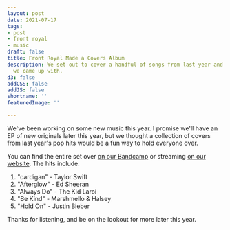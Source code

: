 ```yaml
---
layout: post
date: 2021-07-17
tags:
- post
- front royal
- music
draft: false
title: Front Royal Made a Covers Album
description: We set out to cover a handful of songs from last year and this is what
  we came up with.
d3: false
addCSS: false
addJS: false
shortname: ''
featuredImage: ''

---
```

We've been working on some new music this year. I promise we'll have an EP of new originals later this year, but we thought a collection of covers from last year's pop hits would be a fun way to hold everyone over.

You can find the entire set over [on our Bandcamp](https://frontroyalmd.bandcamp.com/) or streaming [on our website](https://www.frontroyalband.com). The hits include:

1. "cardigan" - Taylor Swift
2. "Afterglow" - Ed Sheeran
3. "Always Do" - The Kid Laroi
4. "Be Kind" - Marshmello & Halsey
5. "Hold On" - Justin Bieber

Thanks for listening, and be on the lookout for more later this year.